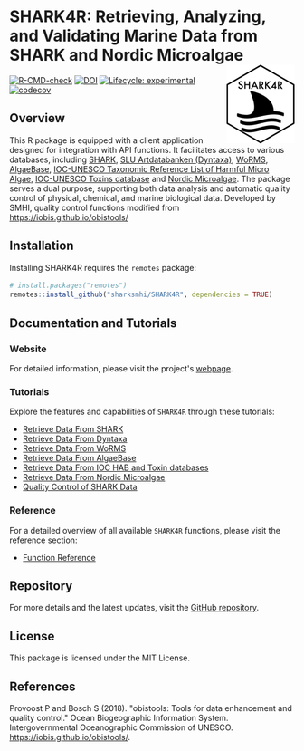 # SHARK4R: Retrieving, Analyzing, and Validating Marine Data from SHARK and Nordic Microalgae <a href="https://sharksmhi.github.io/SHARK4R/"><img src="man/figures/logo.png" align="right" height="139" alt="SHARK4R website" /></a>

<!-- badges: start -->
[![R-CMD-check](https://github.com/sharksmhi/SHARK4R/actions/workflows/R-CMD-check.yaml/badge.svg)](https://github.com/sharksmhi/SHARK4R/actions/workflows/R-CMD-check.yaml)
[![DOI](https://zenodo.org/badge/DOI/10.5281/zenodo.14169399.svg)](https://doi.org/10.5281/zenodo.14169399)
[![Lifecycle: experimental](https://img.shields.io/badge/lifecycle-experimental-orange.svg)](https://lifecycle.r-lib.org/articles/stages.html#experimental)
[![codecov](https://codecov.io/gh/sharksmhi/SHARK4R/graph/badge.svg?token=187ZJ0O9R8)](https://codecov.io/gh/sharksmhi/SHARK4R)
<!-- badges: end -->

## Overview

This R package is equipped with a client application designed for integration 
with API functions. It facilitates access to various databases, 
including [SHARK](https://shark.smhi.se/), 
[SLU Artdatabanken (Dyntaxa)](https://api-portal.artdatabanken.se/), [WoRMS](https://www.marinespecies.org/rest/), [AlgaeBase](https://www.algaebase.org/), [IOC-UNESCO Taxonomic Reference List of Harmful Micro Algae](https://www.marinespecies.org/hab/), [IOC-UNESCO Toxins database](https://toxins.hais.ioc-unesco.org/) and [Nordic Microalgae](https://nordicmicroalgae.org/). 
The package serves a dual purpose, supporting both data analysis and automatic quality control of physical, 
chemical, and marine biological data. Developed by SMHI, quality control functions 
modified from <https://iobis.github.io/obistools/>

## Installation

Installing SHARK4R requires the `remotes` package:
```r
# install.packages("remotes")
remotes::install_github("sharksmhi/SHARK4R", dependencies = TRUE)
```

## Documentation and Tutorials

### Website

For detailed information, please visit the project's [webpage](https://sharksmhi.github.io/SHARK4R/).

### Tutorials

Explore the features and capabilities of `SHARK4R` through these tutorials:

- [Retrieve Data From SHARK](https://sharksmhi.github.io/SHARK4R/articles/retrieve_shark_data.html)
- [Retrieve Data From Dyntaxa](https://sharksmhi.github.io/SHARK4R/articles/retrieve_dyntaxa_data.html)
- [Retrieve Data From WoRMS](https://sharksmhi.github.io/SHARK4R/articles/retrieve_worms_data.html)
- [Retrieve Data From AlgaeBase](https://sharksmhi.github.io/SHARK4R/articles/retrieve_algaebase_data.html)
- [Retrieve Data From IOC HAB and Toxin databases](https://sharksmhi.github.io/SHARK4R/articles/retrieve_hab_data.html)
- [Retrieve Data From Nordic Microalgae](https://sharksmhi.github.io/SHARK4R/articles/retrieve_nordic_microalgae_data.html)
- [Quality Control of SHARK Data](https://sharksmhi.github.io/SHARK4R/articles/quality_control.html)

### Reference

For a detailed overview of all available `SHARK4R` functions, please visit the reference section:

- [Function Reference](https://sharksmhi.github.io/SHARK4R/reference/index.html)

## Repository

For more details and the latest updates, visit the [GitHub repository](https://github.com/sharksmhi/SHARK4R/).

## License

This package is licensed under the MIT License.

## References

Provoost P and Bosch S (2018). "obistools: Tools for data enhancement and quality control." Ocean Biogeographic Information System. Intergovernmental Oceanographic Commission of UNESCO. <https://iobis.github.io/obistools/>.

